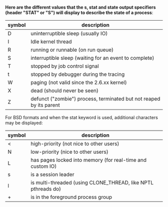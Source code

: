 **Here are the different values that the s, stat and state output specifiers (header "STAT" or "S") will display to describe the state of a process**:

|symbol| description|
|----|------------------------------------------|
| D  |  uninterruptible sleep (usually IO)|
| I  |  Idle kernel thread|
| R  |  running or runnable (on run queue)|
| S  |  interruptible sleep (waiting for an event to complete)|
| T  |  stopped by job control signal|
| t  |  stopped by debugger during the tracing|
| W  |  paging (not valid since the 2.6.xx kernel)|
| X  |  dead (should never be seen)|
| Z  |  defunct ("zombie") process, terminated but not reaped by its parent|

For BSD formats and when the stat keyword is used, additional characters may be displayed:

|symbol| description|
|----|------------------------------------------|
| <  |  high-priority (not nice to other users)|
| N  |  low-priority (nice to other users)|
| L  |  has pages locked into memory (for real-time and custom IO)|
| s  |  is a session leader|
| l  |  is multi-threaded (using CLONE_THREAD, like NPTL pthreads do)|
| +  |  is in the foreground process group|
